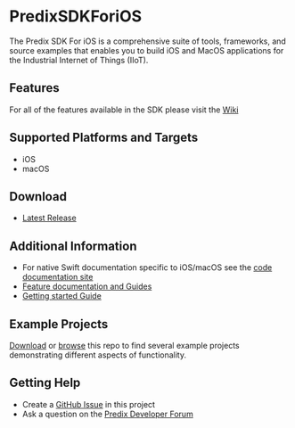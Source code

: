 # PredixSDKForiOS

The Predix SDK For iOS is a comprehensive suite of tools, frameworks, and source examples that enables you to build iOS and MacOS applications for the Industrial Internet of Things (IIoT).

## Features

For all of the features available in the SDK please visit the [Wiki](https://github.com/PredixDev/PredixSDKForiOS/wiki)

## Supported Platforms and Targets

- iOS
- macOS

## Download

- [Latest Release](https://github.com/PredixDev/PredixSDKForiOS/releases/latest)

## Additional Information

- For native Swift documentation specific to iOS/macOS see the [code documentation site](http://predixdev.github.io/PredixSDKForiOS/index.html)
- [Feature documentation and Guides](https://github.com/PredixDev/PredixSDKForiOS/wiki)
- [Getting started Guide](https://github.com/PredixDev/PredixSDKForiOS/wiki/Getting-Started)

## Example Projects
[Download](https://github.com/PredixDev/PredixSDKForiOS/archive/master.zip) or [browse](https://github.com/PredixDev/PredixSDKForiOS/tree/master/Examples) this repo to find several example projects demonstrating different aspects of functionality. 

## Getting Help

- Create a [GitHub Issue](https://github.com/PredixDev/PredixSDKForiOS/issues) in this project
- Ask a question on the [Predix Developer Forum](https://forum.predix.io/index.html)
